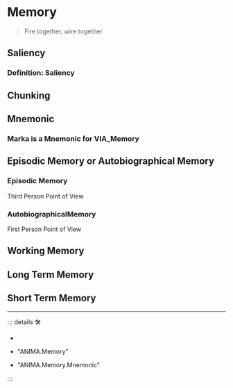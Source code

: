
# <anima>Memory</anima>

> Fire together, wire together

## Saliency

### Definition: Saliency

## Chunking

## Mnemonic

### Marka is a Mnemonic for VIA_Memory

## Episodic Memory or Autobiographical Memory

### Episodic Memory

Third Person Point of View

### AutobiographicalMemory

First Person Point of View

## Working Memory

## Long Term Memory

## Short Term Memory

---

<!-- =================================================== -->
<!-- =================================================== -->
<!-- =================================================== -->
<!-- =================================================== -->
<!-- =================================================== -->
::: details 🛠

-

- "ANIMA.Memory"
- "ANIMA.Memory.Mnemonic"

:::
